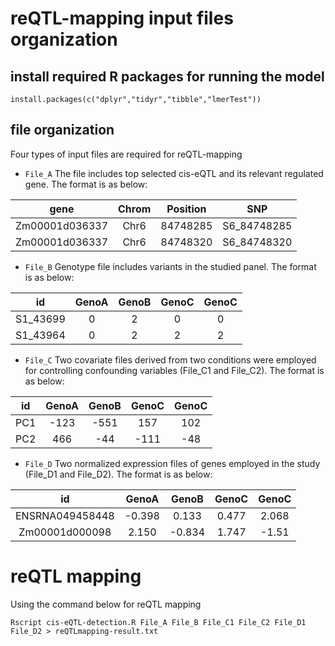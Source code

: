 # reQTL-mapping input files organization

## install required R packages for running the model
`install.packages(c("dplyr","tidyr","tibble","lmerTest"))`

## file organization
Four types of input files are required for reQTL-mapping

- `File_A`
 The file includes top selected cis-eQTL and its relevant regulated gene. The format is as below:

 | gene | Chrom | Position | SNP |
 | :---: | :---: |:---: |:---: |
 |Zm00001d036337|Chr6| 84748285 | S6_84748285 |
 |Zm00001d036337|Chr6| 84748320 | S6_84748320 |

- `File_B`
 Genotype file includes variants in the studied panel. The format is as below:

 | id | GenoA | GenoB | GenoC | GenoC |
 | :---: | :---: |:---: |:---: |:--: |
 |S1_43699| 0 | 2 | 0 | 0 |
 |S1_43964| 0 | 2 | 2 | 2 |

- `File_C`
 Two covariate files derived from two conditions were employed for controlling confounding variables (File_C1 and File_C2). The format is as below:

 | id | GenoA | GenoB | GenoC | GenoC |
 | :---: | :---: |:---: |:---: |:--: |
 |PC1| -123 | -551 | 157 | 102 |
 |PC2| 466 | -44 | -111 | -48 |

- `File_D`
 Two normalized expression files of genes employed in the study (File_D1 and File_D2). The format is as below:

 | id | GenoA | GenoB | GenoC | GenoC |
 | :---: | :---: |:---: |:---: |:--: |
 |ENSRNA049458448| -0.398 | 0.133 | 0.477 | 2.068 |
 |Zm00001d000098| 2.150 | -0.834 | 1.747 | -1.51 |

# reQTL mapping
Using the command below for reQTL mapping

`Rscript cis-eQTL-detection.R File_A File_B File_C1 File_C2 File_D1 File_D2 > reQTLmapping-result.txt`
